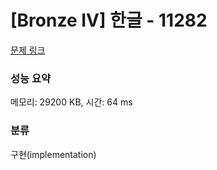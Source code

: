 # [Bronze IV] 한글 - 11282 

[문제 링크](https://www.acmicpc.net/problem/11282) 

### 성능 요약

메모리: 29200 KB, 시간: 64 ms

### 분류

구현(implementation)

